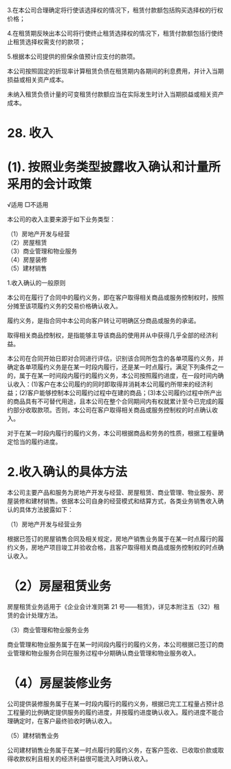 3.在本公司合理确定将行使该选择权的情况下，租赁付款额包括购买选择权的行权价格；  

4.在租赁期反映出本公司将行使终止租赁选择权的情况下，租赁付款额包括行使终止租赁选择权需支付的款项；  

5.根据本公司提供的担保余值预计应支付的款项。  

本公司按照固定的折现率计算租赁负债在租赁期内各期间的利息费用，并计入当期损益或相关资产成本。  

未纳入租赁负债计量的可变租赁付款额应当在实际发生时计入当期损益或相关资产成本。  

# 28. 收入  

# (1). 按照业务类型披露收入确认和计量所采用的会计政策  

√适用 □不适用  

本公司的收入主要来源于如下业务类型：  

（1）房地产开发与经营  
（2）房屋租赁  
（3）商业管理和物业服务  
（4）房屋装修  
（5）建材销售  

1.收入确认的一般原则  

本公司在履行了合同中的履约义务，即在客户取得相关商品或服务控制权时，按照分摊至该项履约义务的交易价格确认收入。  

履约义务，是指合同中本公司向客户转让可明确区分商品或服务的承诺。  

取得相关商品控制权，是指能够主导该商品的使用并从中获得几乎全部的经济利益。  

本公司在合同开始日即对合同进行评估，识别该合同所包含的各单项履约义务，并确定各单项履约义务是在某一时段内履行，还是某一时点履行。满足下列条件之一的，属于在某一时间段内履行的履约义务，本公司按照履约进度，在一段时间内确认收入：(1)客户在本公司履约的同时即取得并消耗本公司履约所带来的经济利益；(2)客户能够控制本公司履约过程中在建的商品；(3)本公司履约过程中所产出的商品具有不可替代用途，且本公司在整个合同期间内有权就累计至今已完成的履约部分收取款项。否则，本公司在客户取得相关商品或服务控制权的时点确认收入。  

对于在某一时段内履行的履约义务，本公司根据商品和劳务的性质，根据工程量确定恰当的履约进度。  

# 2.收入确认的具体方法  

本公司主要产品和服务为房地产开发与经营、房屋租赁、商业管理、物业服务、房屋装修和建材销售。依据本公司自身的经营模式和结算方式，各类业务销售收入确认的具体方法披露如下：  

（1）房地产开发与经营业务  

根据已签订的房屋销售合同及相关规定，房地产销售业务属于在某一时点履行的履约义务，房地产项目竣工并验收合格，且客户取得相关商品或服务控制权的时点确认收入。  

# （2）房屋租赁业务  

房屋租赁业务适用于《企业会计准则第 21 号——租赁》，详见本附注五（32）租赁的会计处理方法。  

（3）商业管理和物业服务业务  

商业管理和物业服务属于在某一时间段内履行的履约义务，本公司根据已签订的商业管理和物业服务合同在服务过程中分期确认商业管理和物业服务收入。  

# （4）房屋装修业务  

公司提供装修服务属于在某一时段内履行的履约义务，根据已完工工程量占预计总工程量的比例确定提供服务的履约进度，并按履约进度确认收入。履约进度不能合理确定时，在客户最终验收时确认收入。  

（5）建材销售业务  

公司建材销售业务属于在某一时点履行的履约义务，在客户签收、已收取价款或取得收款权利且相关的经济利益很可能流入时确认收入。  